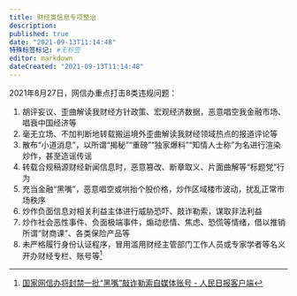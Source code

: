 ```yaml
---
title: 财经类信息专项整治
description:
published: true
date: "2021-09-13T11:14:48"
特殊标签标记: #无标签
editor: markdown
dateCreated: "2021-09-13T11:14:48"
---
```


2021年8月27日，网信办重点打击8类违规问题：

1. 胡评妄议、歪曲解读我财经方针政策、宏观经济数据，恶意唱空我金融市场、唱衰中国经济等
2. 毫无立场、不加判断地转载搬运境外歪曲解读我财经领域热点的报道评论等
3. 散布“小道消息”，以所谓“揭秘”“重磅”“独家爆料”“知情人士称”为名进行渲染炒作，甚至造谣传谣
4. 转载合规稿源财经新闻信息时，恶意篡改、断章取义、片面曲解等“标题党”行为
5. 充当金融“黑嘴”，恶意唱空或哄抬个股价格，炒作区域楼市波动，扰乱正常市场秩序
6. 炒作负面信息对相关利益主体进行威胁恐吓、敲诈勒索，谋取非法利益
7. 炒作社会恶性事件、负面极端事件，煽动悲情、焦虑、恐慌等情绪，借以推销所谓“财商课”、各类保险产品等
8. 未严格履行身份认证程序，冒用滥用财经主管部门工作人员或专家学者等名义开办财经专栏、账号等[^WHR2l]

[^WHR2l]: [国家网信办将封禁一批“黑嘴”敲诈勒索自媒体账号 - 人民日报客户端](https://archive.is/WHR2l "https://china.huanqiu.com/article/44WedJ7ylyI")
